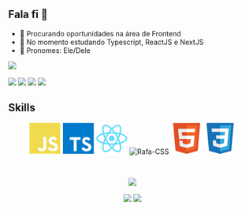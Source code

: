 ## Fala fi 👋

- 🔭 Procurando oportunidades na área de Frontend
- 🌱 No momento estudando Typescript, ReactJS e NextJS
- 👤 Pronomes: Ele/Dele

![](https://github-profile-summary-cards.vercel.app/api/cards/profile-details?username=caiocastrofrs&theme=gruvbox)

![](https://github-profile-summary-cards.vercel.app/api/cards/stats?username=caiocastrofrs&theme=gruvbox) 
![](https://github-profile-summary-cards.vercel.app/api/cards/productive-time?username=caiocastrofrs&theme=gruvbox)
![](http://github-profile-summary-cards.vercel.app/api/cards/most-commit-language?username=caiocastrofrs&theme=gruvbox)
![](http://github-profile-summary-cards.vercel.app/api/cards/repos-per-language?username=caiocastrofrs&theme=gruvbox)

## Skills

<p align=center>
  <img alt="Rafa-Js" width="64" src="https://raw.githubusercontent.com/devicons/devicon/master/icons/javascript/javascript-plain.svg">
  <img alt="Rafa-Ts" width="64" src="https://raw.githubusercontent.com/devicons/devicon/master/icons/typescript/typescript-plain.svg">
  <img alt="Rafa-React" width="64" src="https://raw.githubusercontent.com/devicons/devicon/master/icons/react/react-original.svg">
  <img alt="Rafa-CSS" width="64" src="https://cdn.jsdelivr.net/gh/devicons/devicon/icons/nextjs/nextjs-original.svg">
  <img alt="Rafa-HTML" width="64" src="https://raw.githubusercontent.com/devicons/devicon/master/icons/html5/html5-original.svg">
  <img alt="Rafa-CSS" width="64" src="https://raw.githubusercontent.com/devicons/devicon/master/icons/css3/css3-original.svg">
</p>
&nbsp;
<p align=center>
<img src="https://media.giphy.com/media/RbDKaczqWovIugyJmW/giphy.gif" width=512px />
</p>

<div align=center> 
  <a href="https://www.linkedin.com/in/caiocastrofrs" target="_blank"><img src="https://img.shields.io/badge/LinkedIn-0077B5?style=for-the-badge&logo=linkedin&logoColor=white" target="_blank"></a>
  <a href="https://open.spotify.com/user/12145770875?si=9ed55d4bf4834975" target="_blank"><img src="https://img.shields.io/badge/Spotify-1ED760?&style=for-the-badge&logo=spotify&logoColor=white" target="_blank"></a>
</div>
